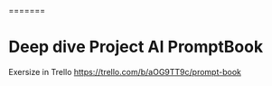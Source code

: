 =======
# Deep dive Project AI PromptBook

Exersize in Trello
https://trello.com/b/aOG9TT9c/prompt-book
